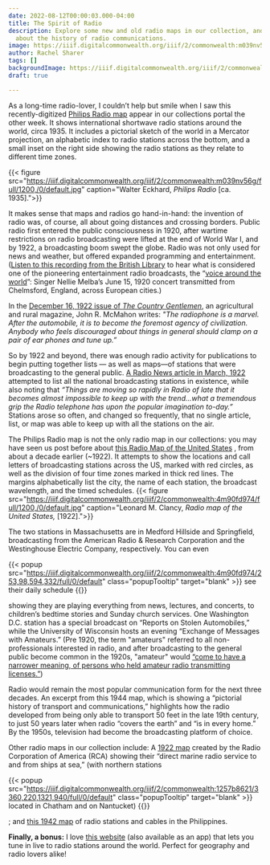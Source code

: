 ```yaml
---
date: 2022-08-12T00:00:03.000-04:00
title: The Spirit of Radio
description: Explore some new and old radio maps in our collection, and learn a bit
  about the history of radio communications.
image: https://iiif.digitalcommonwealth.org/iiif/2/commonwealth:m039nv56g/225,1645,6132,2891/1200,/0/default.jpg
author: Rachel Sharer
tags: []
backgroundImage: https://iiif.digitalcommonwealth.org/iiif/2/commonwealth:m039nv56g/225,1645,6132,2891/1200,/0/default.jpg
draft: true

---
```

As a long-time radio-lover, I couldn’t help but smile when I saw this recently-digitized [Philips Radio map](https://collections.leventhalmap.org/search/commonwealth:xs55q1091) appear in our collections portal the other week. It shows international shortwave radio stations around the world, circa 1935. It includes a pictorial sketch of the world in a Mercator projection, an alphabetic index to radio stations across the bottom, and a small inset on the right side showing the radio stations as they relate to different time zones.

{{< figure src="https://iiif.digitalcommonwealth.org/iiif/2/commonwealth:m039nv56g/full/1200,/0/default.jpg" caption="Walter Eckhard, _Philips Radio_ \[ca. 1935\].">}}

It makes sense that maps and radios go hand-in-hand: the invention of radio was, of course, all about going distances and crossing borders. Public radio first entered the public consciousness in 1920, after wartime restrictions on radio broadcasting were lifted at the end of World War I, and by 1922, a broadcasting boom swept the globe. Radio was not only used for news and weather, but offered expanded programming and entertainment. ([Listen to this recording from the British Library](https://www.bl.uk/collection-items/nellie-melba-singing-home-sweet-home) to hear what is considered one of the pioneering entertainment radio broadcasts, the “[voice around the world](https://earlyradiohistory.us/1920vox.htm)”: Singer Nellie Melba’s June 15, 1920 concert transmitted from Chelmsford, England, across European cities.)

In the [December 16, 1922 issue of _The Country Gentlemen_](https://babel.hathitrust.org/cgi/pt?id=osu.32435057764870&view=1up&seq=925&skin=2021), an agricultural and rural magazine, John R. McMahon writes: _"The radiophone is a marvel. After the automobile, it is to become the foremost agency of civilization. Anybody who feels discouraged about things in general should clamp on a pair of ear phones and tune up.”_

So by 1922 and beyond, there was enough radio activity for publications to begin putting together lists — as well as maps—of stations that were broadcasting to the general public. [A Radio News article in March, 1922](https://earlyradiohistory.us/1922hear.htm) attempted to list all the national broadcasting stations in existence, while also noting that _“Things are moving so rapidly in Radio of late that it becomes almost impossible to keep up with the trend...what a tremendous grip the Radio telephone has upon the popular imagination to-day.”_ Stations arose so often, and changed so frequently, that no single article, list, or map was able to keep up with all the stations on the air.

The Philips Radio map is not the only radio map in our collections: you may have seen us post before about [this Radio Map of the United States](https://collections.leventhalmap.org/search/commonwealth:4m90fd96v) , from about a decade earlier (\~1922). It attempts to show the locations and call letters of broadcasting stations across the US, marked with red circles, as well as the division of four time zones marked in thick red lines. The margins alphabetically list the city, the name of each station, the broadcast wavelength, and the timed schedules. {{< figure src="https://iiif.digitalcommonwealth.org/iiif/2/commonwealth:4m90fd974/full/1200,/0/default.jpg" caption="Leonard M. Clancy, _Radio map of the United States,_ \[1922\].">}}

The two stations in Massachusetts are in Medford Hillside and Springfield, broadcasting from the American Radio & Research Corporation and the Westinghouse Electric Company, respectively. You can even

{{< popup src="https://iiif.digitalcommonwealth.org/iiif/2/commonwealth:4m90fd974/253,98,594,332/full/0/default" class="popupTooltip" target="blank" >}} see their daily schedule {{</popup>}}

 showing they are playing everything from news, lectures, and concerts, to children’s bedtime stories and Sunday church services. One Washington D.C. station has a special broadcast on “Reports on Stolen Automobiles,” while the University of Wisconsin hosts an evening “Exchange of Messages with Amateurs.” (Pre 1920, the term "amateurs" referred to all non-professionals interested in radio, and after broadcasting to the general public become common in the 1920s, "amateur" would [“come to have a narrower meaning, of persons who held amateur radio transmitting licenses.”](https://earlyradiohistory.us/sec015.htm))

Radio would remain the most popular communication form for the next three decades. An excerpt from this 1944 map, which is showing a “pictorial history of transport and communications,” highlights how the radio developed from being only able to transport 50 feet in the late 19th century, to just 50 years later when radio “covers the earth” and “is in every home.” By the 1950s, television had become the broadcasting platform of choice.

Other radio maps in our collection include: A [1922 map](https://collections.leventhalmap.org/search/commonwealth:1257b861r) created by the Radio Corporation of America (RCA) showing their “direct marine radio service to and from ships at sea,” (with northern stations 

{{< popup src="https://iiif.digitalcommonwealth.org/iiif/2/commonwealth:1257b8621/3360,220,1321,940/full/0/default" class="popupTooltip" target="blank" >}} located in Chatham and on Nantucket) {{</popup>}}

; and [this 1942 map](https://collections.leventhalmap.org/search/commonwealth:0z709771m) of radio stations and cables in the Philippines.

**Finally, a bonus:** I love [this website](http://radio.garden/visit/madison-wi/1UcAQN3y) (also available as an app) that lets you tune in live to radio stations around the world. Perfect for geography and radio lovers alike!